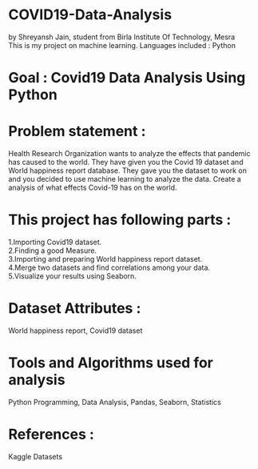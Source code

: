 # COVID19-Data-Analysis
by Shreyansh Jain, student from Birla Institute Of Technology, Mesra<br/>
This is my project on machine learning. Languages included : Python<br/>
# Goal : Covid19 Data Analysis Using Python
# Problem statement :
Health Research Organization wants to analyze the effects that pandemic has caused to the world. They have given you the Covid 19 dataset and World happiness report database. They gave you the dataset to work on and you decided to use machine learning to analyze the data. Create a analysis of what effects Covid-19 has on the world.
# This project has following parts  :
1.Importing Covid19 dataset. <br/>
2.Finding a good Measure. <br/>
3.Importing and preparing World happiness report dataset. <br/>
4.Merge two datasets and find correlations among your data.<br/>
5.Visualize your results using Seaborn. <br/>
# Dataset Attributes :
World happiness report, Covid19 dataset
# Tools and Algorithms used for analysis
Python Programming, Data Analysis, Pandas, Seaborn, Statistics
# References :
Kaggle Datasets
